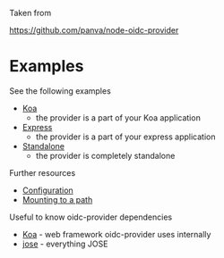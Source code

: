 Taken from 

https://github.com/panva/node-oidc-provider

# Examples

See the following examples

- [Koa](/example/koa.js)
  - the provider is a part of your Koa application
- [Express](/example/express.js)
  - the provider is a part of your express application
- [Standalone](/example/standalone.js)
  - the provider is completely standalone

Further resources

- [Configuration](/docs/README.md)
- [Mounting to a path](/docs/README.md#mounting-oidc-provider)

Useful to know oidc-provider dependencies
- [Koa](https://koajs.com/) - web framework oidc-provider uses internally
- [jose](https://github.com/panva/jose) - everything JOSE
